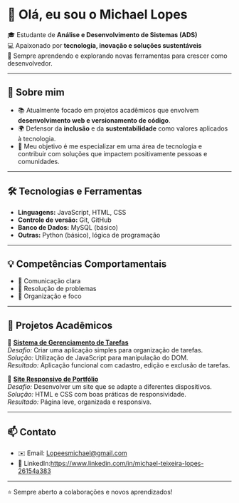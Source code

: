 # 👋 Olá, eu sou o Michael Lopes  

🎓 Estudante de **Análise e Desenvolvimento de Sistemas (ADS)**  
💻 Apaixonado por **tecnologia, inovação e soluções sustentáveis**  
🌱 Sempre aprendendo e explorando novas ferramentas para crescer como desenvolvedor.  

---

## 🚀 Sobre mim
- 📚 Atualmente focado em projetos acadêmicos que envolvem **desenvolvimento web e versionamento de código**.  
- 🌍 Defensor da **inclusão** e da **sustentabilidade** como valores aplicados à tecnologia.  
- 🎯 Meu objetivo é me especializar em uma área de tecnologia e contribuir com soluções que impactem positivamente pessoas e comunidades.  

---

## 🛠️ Tecnologias e Ferramentas
- **Linguagens:** JavaScript, HTML, CSS  
- **Controle de versão:** Git, GitHub  
- **Banco de Dados:** MySQL (básico)  
- **Outras:** Python (básico), lógica de programação  

---

## 💡 Competências Comportamentais
- 🤝 Comunicação clara  
- 🧩 Resolução de problemas  
- 📌 Organização e foco  

---

## 📂 Projetos Acadêmicos
🔹 **[Sistema de Gerenciamento de Tarefas](#)**  
*Desafio:* Criar uma aplicação simples para organização de tarefas.  
*Solução:* Utilização de JavaScript para manipulação do DOM.  
*Resultado:* Aplicação funcional com cadastro, edição e exclusão de tarefas.  

🔹 **[Site Responsivo de Portfólio](#)**  
*Desafio:* Desenvolver um site que se adapte a diferentes dispositivos.  
*Solução:* HTML e CSS com boas práticas de responsividade.  
*Resultado:* Página leve, organizada e responsiva.  

---

## 📫 Contato
- ✉️ Email: Lopeesmichael@gmail.com 
- 💼 LinkedIn:https://www.linkedin.com/in/michael-teixeira-lopes-26154a383


---

⭐ Sempre aberto a colaborações e novos aprendizados!

